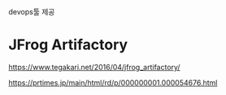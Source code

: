 devops툴 제공


# JFrog Artifactory

https://www.tegakari.net/2016/04/jfrog_artifactory/






https://prtimes.jp/main/html/rd/p/000000001.000054676.html